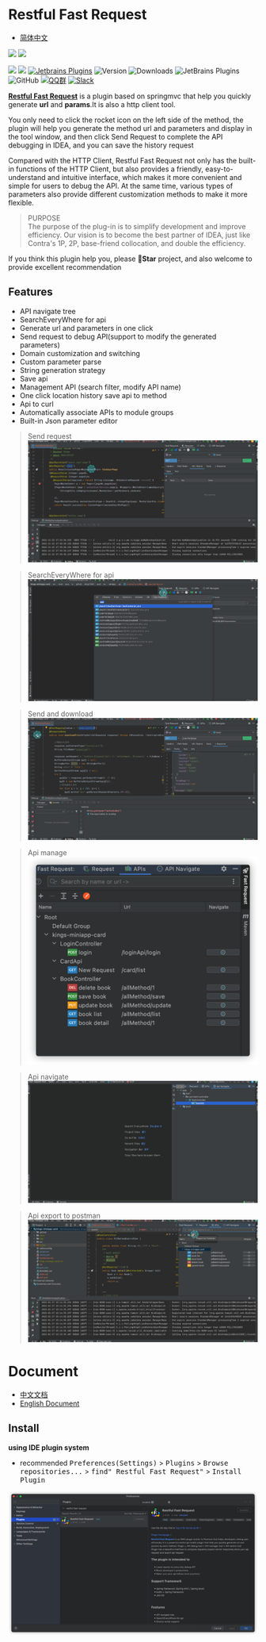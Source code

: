 # Restful Fast Request

* [简体中文](./README.zh_CN.md)

<a href="https://www.jetbrains.com"><img src="https://resources.jetbrains.com/storage/products/company/brand/logos/jb_beam.svg" width = "10%" /></a>
<a href="https://www.jetbrains.com/idea"><img src="https://resources.jetbrains.com/storage/products/company/brand/logos/IntelliJ_IDEA_icon.svg" width = "10%" /></a>

[![](https://badgen.net/badge/Github/fast-request/21D789?icon=github)](https://github.com/dromara/fast-request)
[![](https://img.shields.io/static/v1?label=Gitee&message=fast-request&color=FF318C&logo=gitee)](https://gitee.com/dromara/fast-request)
[![Jetbrains Plugins][plugin-img]][plugin]
![Version](https://img.shields.io/jetbrains/plugin/v/16988?logo=IntelliJ%20IDEA)
![Downloads](https://img.shields.io/jetbrains/plugin/d/16988?color=FE2857)
![JetBrains Plugins](https://img.shields.io/jetbrains/plugin/r/rating/16988)
![GitHub](https://img.shields.io/github/license/dromara/fast-request?color=087CFA)
[![QQ群](https://img.shields.io/badge/chat-QQ群:754131222-46BC99.svg?logo=Tencent%20QQ)](https://qm.qq.com/cgi-bin/qm/qr?k=1OEJ5QST4zoEUv0x0OvOmC3TUfAIZXAO)
[![Slack](https://img.shields.io/badge/Slack-%23Fast--Request-DD1265?logo=Slack)](https://fastrequest.slack.com)

[**Restful Fast Request**](https://plugins.jetbrains.com/plugin/16988-fast-request) is a plugin based on springmvc that
help you quickly generate **url** and **params**.It is also a http client tool.

You only need to click the rocket icon on the left side of the method, the plugin will help you generate the method url
and parameters and display in the tool window, and then click Send Request to complete the API debugging in IDEA, and
you can save the history request

Compared with the HTTP Client, Restful Fast Request not only has the built-in functions of the HTTP Client, but also
provides a friendly, easy-to-understand and intuitive interface, which makes it more convenient and simple for users to
debug the API. At the same time, various types of parameters also provide different customization methods to make it
more flexible.

> PURPOSE  
> The purpose of the plug-in is to simplify development and improve efficiency. Our vision is to become the best partner of IDEA, just like Contra's 1P, 2P, base-friend collocation, and double the efficiency.

If you think this plugin help you, please **🌟Star** project, and also welcome to provide excellent recommendation

## Features

* API navigate tree
* SearchEveryWhere for api
* Generate url and parameters in one click
* Send request to debug API(support to modify the generated parameters)
* Domain customization and switching
* Custom parameter parse
* String generation strategy
* Save api
* Management API (search filter, modify API name)
* One click location history save api to method
* Api to curl
* Automatically associate APIs to module groups
* Built-in Json parameter editor

> Send request
![example](./screenshot/example.gif)

> SearchEveryWhere for api
![example](./docs/.vuepress/public/img/searchEveryWhere.gif)

> Send and download
![example_download](./screenshot/downloadFile.gif)

> Api manage
![api manage](./screenshot/apis_hd.png)

> Api navigate
![apinav](./screenshot/apinav.gif)

> Api export to postman
![export2postman](./docs/.vuepress/public/img/export2postman.gif)

# Document

* [中文文档](https://plugins.sheng90.wang/fast-request)
* [English Document](https://dromara.github.io/fast-request/en)

## Install

**using IDE plugin system**

- recommended <kbd>Preferences(Settings)</kbd> > <kbd>Plugins</kbd> > <kbd>Browse repositories...</kbd> > <kbd>find"
  Restful Fast Request"</kbd> > <kbd>Install Plugin</kbd>

![](./screenshot/download.png)

[latest-release]: https://github.com/dromara/fast-request/releases/latest

[plugin]: https://plugins.jetbrains.com/plugin/16988

[plugin-img]: https://img.shields.io/badge/plugin-Restful_Fast_Request-x.svg?logo=IntelliJ%20IDEA